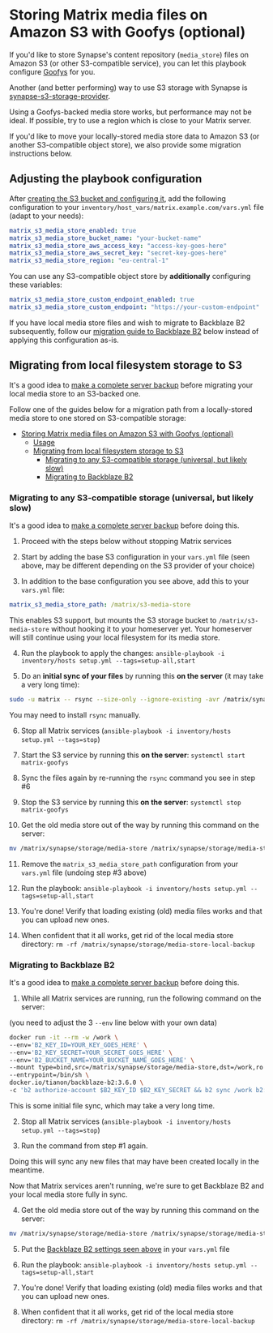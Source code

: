 # Storing Matrix media files on Amazon S3 with Goofys (optional)

If you'd like to store Synapse's content repository (`media_store`) files on Amazon S3 (or other S3-compatible service),
you can let this playbook configure [Goofys](https://github.com/kahing/goofys) for you.

Another (and better performing) way to use S3 storage with Synapse is [synapse-s3-storage-provider](configuring-playbook-synapse-s3-storage-provider.md).

Using a Goofys-backed media store works, but performance may not be ideal. If possible, try to use a region which is close to your Matrix server.

If you'd like to move your locally-stored media store data to Amazon S3 (or another S3-compatible object store), we also provide some migration instructions below.

## Adjusting the playbook configuration

After [creating the S3 bucket and configuring it](configuring-playbook-s3.md#bucket-creation-and-security-configuration), add the following configuration to your `inventory/host_vars/matrix.example.com/vars.yml` file (adapt to your needs):

```yaml
matrix_s3_media_store_enabled: true
matrix_s3_media_store_bucket_name: "your-bucket-name"
matrix_s3_media_store_aws_access_key: "access-key-goes-here"
matrix_s3_media_store_aws_secret_key: "secret-key-goes-here"
matrix_s3_media_store_region: "eu-central-1"
```

You can use any S3-compatible object store by **additionally** configuring these variables:

```yaml
matrix_s3_media_store_custom_endpoint_enabled: true
matrix_s3_media_store_custom_endpoint: "https://your-custom-endpoint"
```

If you have local media store files and wish to migrate to Backblaze B2 subsequently, follow our [migration guide to Backblaze B2](#migrating-to-backblaze-b2) below instead of applying this configuration as-is.


## Migrating from local filesystem storage to S3

It's a good idea to [make a complete server backup](faq.md#how-do-i-backup-the-data-on-my-server) before migrating your local media store to an S3-backed one.

Follow one of the guides below for a migration path from a locally-stored media store to one stored on S3-compatible storage:

- [Storing Matrix media files on Amazon S3 with Goofys (optional)](#storing-matrix-media-files-on-amazon-s3-with-goofys-optional)
	- [Usage](#usage)
	- [Migrating from local filesystem storage to S3](#migrating-from-local-filesystem-storage-to-s3)
		- [Migrating to any S3-compatible storage (universal, but likely slow)](#migrating-to-any-s3-compatible-storage-universal-but-likely-slow)
		- [Migrating to Backblaze B2](#migrating-to-backblaze-b2)

### Migrating to any S3-compatible storage (universal, but likely slow)

It's a good idea to [make a complete server backup](faq.md#how-do-i-backup-the-data-on-my-server) before doing this.

1. Proceed with the steps below without stopping Matrix services

2. Start by adding the base S3 configuration in your `vars.yml` file (seen above, may be different depending on the S3 provider of your choice)

3. In addition to the base configuration you see above, add this to your `vars.yml` file:

```yaml
matrix_s3_media_store_path: /matrix/s3-media-store
```

This enables S3 support, but mounts the S3 storage bucket to `/matrix/s3-media-store` without hooking it to your homeserver yet. Your homeserver will still continue using your local filesystem for its media store.

4. Run the playbook to apply the changes: `ansible-playbook -i inventory/hosts setup.yml --tags=setup-all,start`

5. Do an **initial sync of your files** by running this **on the server** (it may take a very long time):

```sh
sudo -u matrix -- rsync --size-only --ignore-existing -avr /matrix/synapse/storage/media-store/. /matrix/s3-media-store/.
```

You may need to install `rsync` manually.

6. Stop all Matrix services (`ansible-playbook -i inventory/hosts setup.yml --tags=stop`)

7. Start the S3 service by running this **on the server**: `systemctl start matrix-goofys`

8. Sync the files again by re-running the `rsync` command you see in step #6

9. Stop the S3 service by running this **on the server**: `systemctl stop matrix-goofys`

10. Get the old media store out of the way by running this command on the server:

```sh
mv /matrix/synapse/storage/media-store /matrix/synapse/storage/media-store-local-backup
```

11. Remove the `matrix_s3_media_store_path` configuration from your `vars.yml` file (undoing step #3 above)

12. Run the playbook: `ansible-playbook -i inventory/hosts setup.yml --tags=setup-all,start`

13. You're done! Verify that loading existing (old) media files works and that you can upload new ones.

14. When confident that it all works, get rid of the local media store directory: `rm -rf /matrix/synapse/storage/media-store-local-backup`


### Migrating to Backblaze B2

It's a good idea to [make a complete server backup](faq.md#how-do-i-backup-the-data-on-my-server) before doing this.

1. While all Matrix services are running, run the following command on the server:

(you need to adjust the 3 `--env` line below with your own data)

```sh
docker run -it --rm -w /work \
--env='B2_KEY_ID=YOUR_KEY_GOES_HERE' \
--env='B2_KEY_SECRET=YOUR_SECRET_GOES_HERE' \
--env='B2_BUCKET_NAME=YOUR_BUCKET_NAME_GOES_HERE' \
--mount type=bind,src=/matrix/synapse/storage/media-store,dst=/work,ro \
--entrypoint=/bin/sh \
docker.io/tianon/backblaze-b2:3.6.0 \
-c 'b2 authorize-account $B2_KEY_ID $B2_KEY_SECRET && b2 sync /work b2://$B2_BUCKET_NAME --skipNewer'
```

This is some initial file sync, which may take a very long time.

2. Stop all Matrix services (`ansible-playbook -i inventory/hosts setup.yml --tags=stop`)

3. Run the command from step #1 again.

Doing this will sync any new files that may have been created locally in the meantime.

Now that Matrix services aren't running, we're sure to get Backblaze B2 and your local media store fully in sync.

4. Get the old media store out of the way by running this command on the server:

```sh
mv /matrix/synapse/storage/media-store /matrix/synapse/storage/media-store-local-backup
```

5. Put the [Backblaze B2 settings seen above](#backblaze-b2) in your `vars.yml` file

6. Run the playbook: `ansible-playbook -i inventory/hosts setup.yml --tags=setup-all,start`

7. You're done! Verify that loading existing (old) media files works and that you can upload new ones.

8. When confident that it all works, get rid of the local media store directory: `rm -rf /matrix/synapse/storage/media-store-local-backup`
